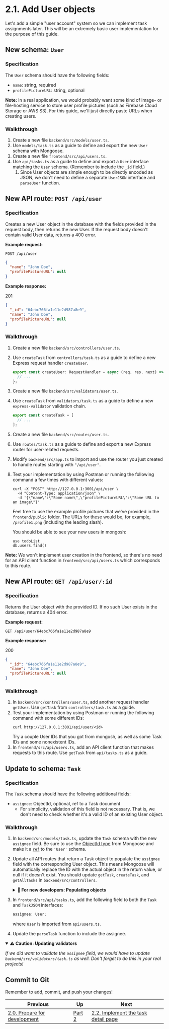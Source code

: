 # 2.1. Add User objects

Let's add a simple "user account" system so we can implement task assignments later. This will be an extremely basic user implementation for the purpose of this guide.

## New schema: `User`

### Specification

The `User` schema should have the following fields:

- `name`: string, required
- `profilePictureURL`: string, optional

**Note:** In a real application, we would probably want some kind of image- or file-hosting service to store user profile pictures (such as Firebase Cloud Storage or AWS S3). For this guide, we'll just directly paste URLs when creating users.

### Walkthrough

1. Create a new file `backend/src/models/user.ts`.
2. Use `models/task.ts` as a guide to define and export the new `User` schema with Mongoose.
3. Create a new file `frontend/src/api/users.ts`.
4. Use `api/tasks.ts` as a guide to define and export a `User` interface matching the `User` schema. (Remember to include the `_id` field.)
   1. Since User objects are simple enough to be directly encoded as JSON, we don't need to define a separate `UserJSON` interface and `parseUser` function.

## New API route: `POST /api/user`

### Specification

Creates a new User object in the database with the fields provided in the request body, then returns the new User. If the request body doesn't contain valid User data, returns a 400 error.

**Example request:**

`POST /api/user`

```json
{
  "name": "John Doe",
  "profilePictureURL": null
}
```

**Example response:**

201

```json
{
  "_id": "64ebc766fa1e11e2d987a8e9",
  "name": "John Doe",
  "profilePictureURL": null
}
```

### Walkthrough

1. Create a new file `backend/src/controllers/user.ts`.
2. Use `createTask` from `controllers/task.ts` as a guide to define a new Express request handler `createUser`.
   ```typescript
   export const createUser: RequestHandler = async (req, res, next) => {
     // ...
   };
   ```
3. Create a new file `backend/src/validators/user.ts`.
4. Use `createTask` from `validators/task.ts` as a guide to define a new `express-validator` validation chain.
   ```typescript
   export const createTask = [
     // ...
   ];
   ```
5. Create a new file `backend/src/routes/user.ts`.
6. Use `routes/task.ts` as a guide to define and export a new Express router for user-related requests.
7. Modify `backend/src/app.ts` to import and use the router you just created to handle routes starting with `"/api/user"`.
8. Test your implementation by using Postman or running the following command a few times with different values:

   ```shell
   curl -X "POST" http://127.0.0.1:3001/api/user \
     -H "Content-Type: application/json" \
     -d '{\"name\":\"Some name\",\"profilePictureURL\":\"Some URL to an image\"}'
   ```

   Feel free to use the example profile pictures that we've provided in the `frontend/public` folder. The URLs for these would be, for example, `/profile1.png` (including the leading slash).

   You should be able to see your new users in mongosh:

   ```
   use todoList
   db.users.find()
   ```

**Note:** We won't implement user creation in the frontend, so there's no need for an API client function in `frontend/src/api/users.ts` which corresponds to this route.

## New API route: `GET /api/user/:id`

### Specification

Returns the User object with the provided ID. If no such User exists in the database, returns a 404 error.

**Example request:**

`GET /api/user/64ebc766fa1e11e2d987a8e9`

**Example response:**

200

```json
{
  "_id": "64ebc766fa1e11e2d987a8e9",
  "name": "John Doe",
  "profilePictureURL": null
}
```

### Walkthrough

1. In `backend/src/controllers/user.ts`, add another request handler `getUser`. Use `getTask` from `controllers/task.ts` as a guide.
2. Test your implementation by using Postman or running the following command with some different IDs:
   ```shell
   curl http://127.0.0.1:3001/api/user/<id>
   ```
   Try a couple User IDs that you got from mongosh, as well as some Task IDs and some nonexistent IDs.
3. In `frontend/src/api/users.ts`, add an API client function that makes requests to this route. Use `getTask` from `api/tasks.ts` as a guide.

## Update to schema: `Task`

### Specification

The `Task` schema should have the following additional fields:

- `assignee`: ObjectId, optional, ref to a Task document
  - For simplicity, validation of this field is not necessary. That is, we don't need to check whether it's a valid ID of an existing User object.

### Walkthrough

1. In `backend/src/models/task.ts`, update the `Task` schema with the new `assignee` field. Be sure to use the [ObjectId type](https://mongoosejs.com/docs/schematypes.html#objectids) from Mongoose and make it a [`ref`](https://mongoosejs.com/docs/populate.html) to the `'User'` schema.
2. Update all API routes that return a Task object to populate the `assignee` field with the corresponding User object. This means Mongoose will automatically replace the ID with the actual object in the return value, or null if it doesn't exist. You should update `getTask`, `createTask`, and `getAllTasks` in `backend/src/controllers`.
   <details>
   <summary><strong>🤔 For new developers: Populating objects</strong></summary>

   _Populating sub-objects isn't always necessary; it depends on your specific needs for each API route. In our case, User objects are very small, so it's convenient to just always include the assigned User within a Task—then we won't need to send a separate request to retrieve the User itself._
   </details>

3. In `frontend/src/api/tasks.ts`, add the following field to both the `Task` and `TaskJSON` interfaces:
   ```typescript
   assignee: User;
   ```
   where `User` is imported from `api/users.ts`.
4. Update the `parseTask` function to include the assignee.

<details open>
<summary><strong>⚠️ Caution: Updating validators</strong></summary>

_If we did want to validate the `assignee` field, we would have to update `backend/src/validators/task.ts` as well. Don't forget to do this in your real projects!_

</details>

## Commit to Git

Remember to add, commit, and push your changes!

| Previous                                         | Up           | Next                                                        |
| ------------------------------------------------ | ------------ | ----------------------------------------------------------- |
| [2.0. Prepare for development](./2-0-Prepare.md) | [Part 2](./) | [2.2. Implement the task detail page](./2-2-Task-detail.md) |
